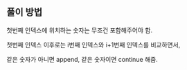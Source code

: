 ## 풀이 방법

첫번째 인덱스에 위치하는 숫자는 무조건 포함해주어야 함.

첫번째 인덱스 이후로는 i번째 인덱스와 i+1번째 인덱스를 비교하면서,

같은 숫자가 아니면 append, 같은 숫자이면 continue 해줌.

